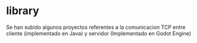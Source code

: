 # library

Se han subido algunos proyectos referentes a la comunicacion TCP entre cliente (implementado en Java) y servidor (Implementado en Godot Engine)
